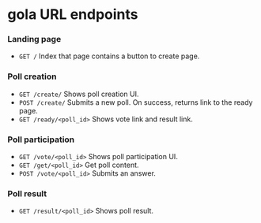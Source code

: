 # gola URL endpoints

### Landing page

- `GET /` Index that page contains a button to create page.

### Poll creation

- `GET /create/` Shows poll creation UI.
- `POST /create/` Submits a new poll. On success, returns link to the ready page.
- `GET /ready/<poll_id>` Shows vote link and result link.

### Poll participation

- `GET /vote/<poll_id>` Shows poll participation UI.
- `GET /get/<poll_id>` Get poll content.
- `POST /vote/<poll_id>` Submits an answer.

### Poll result

- `GET /result/<poll_id>` Shows poll result.

